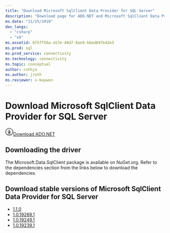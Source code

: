 ```yaml
---
title: "Download Microsoft SqlClient Data Provider for SQL Server"
description: "Download page for ADO.NET and Microsoft SqlClient Data Provider for SQL Server."
ms.date: "11/25/2019"
dev_langs: 
  - "csharp"
  - "vb"
ms.assetid: 6f5ff56a-a57e-49d7-8ae9-bbed697e42e3
ms.prod: sql
ms.prod_service: connectivity
ms.technology: connectivity
ms.topic: conceptual
author: rothja
ms.author: jroth
ms.reviewer: v-kaywon
---
```

# Download Microsoft SqlClient Data Provider for SQL Server

![Download-DownArrow-Circled](../../ssdt/media/download.png)[Download ADO.NET](../sql-connection-libraries.md#anchor-20-drivers-relational-access)

## Downloading the driver
The Microsoft.Data.SqlClient package is available on NuGet.org. Refer to the dependencies section from the links below to download the dependencies.

## Download stable versions of Microsoft SqlClient Data Provider for SQL Server
 * [1.1.0](https://www.nuget.org/packages/Microsoft.Data.SqlClient/1.1.0)
 * [1.0.19269.1](https://www.nuget.org/packages/Microsoft.Data.SqlClient/1.0.19269.1)
 * [1.0.19249.1](https://www.nuget.org/packages/Microsoft.Data.SqlClient/1.0.19249.1)
 * [1.0.19239.1](https://www.nuget.org/packages/Microsoft.Data.SqlClient/1.0.19239.1)
